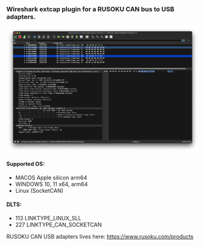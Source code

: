 ### Wireshark extcap plugin for a RUSOKU CAN bus to USB adapters.

![Wireshark_Macos.png](Images/Wireshark_Macos.png)

#### Supported OS:
- MACOS Apple silicon arm64
- WINDOWS 10, 11 x64, arm64
- Linux (SocketCAN)
#### DLTS:
- 113 LINKTYPE_LINUX_SLL
- 227 LINKTYPE_CAN_SOCKETCAN

RUSOKU CAN USB adapters lives here: <https://www.rusoku.com/products>
